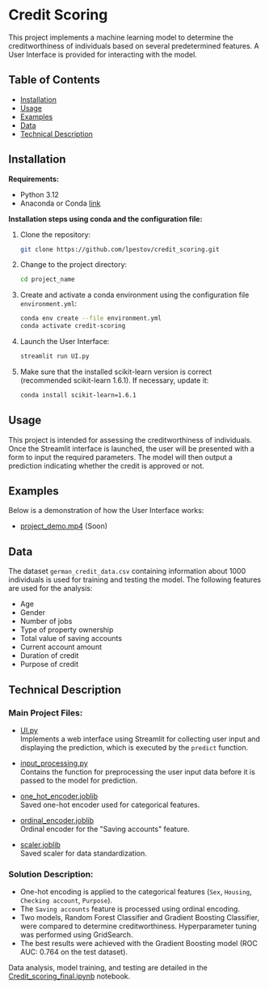 
# Credit Scoring

This project implements a machine learning model to determine the creditworthiness of individuals based on several predetermined features. A User Interface is provided for interacting with the model.

## Table of Contents

- [Installation](#installation)
- [Usage](#usage)
- [Examples](#examples)
- [Data](#data)
- [Technical Description](#technical-description)

## Installation

**Requirements:**

- Python 3.12
- Anaconda or Conda [link](https://github.com/conda/conda)

**Installation steps using conda and the configuration file:**

1. Clone the repository:
   ```bash
   git clone https://github.com/lpestov/credit_scoring.git
   ```
2. Change to the project directory:
   ```bash
   cd project_name
   ```
3. Create and activate a conda environment using the configuration file `environment.yml`:
   ```bash
   conda env create --file environment.yml
   conda activate credit-scoring
   ```
4. Launch the User Interface:
   ```bash
   streamlit run UI.py
   ```
5. Make sure that the installed scikit-learn version is correct (recommended scikit-learn 1.6.1). If necessary, update it:
   ```bash
   conda install scikit-learn=1.6.1
   ```

## Usage

This project is intended for assessing the creditworthiness of individuals. Once the Streamlit interface is launched, the user will be presented with a form to input the required parameters. The model will then output a prediction indicating whether the credit is approved or not.

## Examples

Below is a demonstration of how the User Interface works:

- [project_demo.mp4](project_demo.mp4) (Soon)

## Data

The dataset `german_credit_data.csv` containing information about 1000 individuals is used for training and testing the model. The following features are used for the analysis:
- Age
- Gender
- Number of jobs
- Type of property ownership
- Total value of saving accounts
- Current account amount
- Duration of credit
- Purpose of credit

## Technical Description

### Main Project Files:
- [UI.py](UI.py)  
  Implements a web interface using Streamlit for collecting user input and displaying the prediction, which is executed by the `predict` function.

- [input_processing.py](input_processing.py)  
  Contains the function for preprocessing the user input data before it is passed to the model for prediction.

- [one_hot_encoder.joblib](one_hot_encoder.joblib)  
  Saved one-hot encoder used for categorical features.

- [ordinal_encoder.joblib](ordinal_encoder.joblib)  
  Ordinal encoder for the "Saving accounts" feature.

- [scaler.joblib](scaler.joblib)  
  Saved scaler for data standardization.

### Solution Description:
- One-hot encoding is applied to the categorical features (`Sex`, `Housing`, `Checking account`, `Purpose`).
- The `Saving accounts` feature is processed using ordinal encoding.
- Two models, Random Forest Classifier and Gradient Boosting Classifier, were compared to determine creditworthiness. Hyperparameter tuning was performed using GridSearch.
- The best results were achieved with the Gradient Boosting model (ROC AUC: 0.764 on the test dataset).

Data analysis, model training, and testing are detailed in the [Credit_scoring_final.ipynb](Credit_scoring_final.ipynb) notebook.